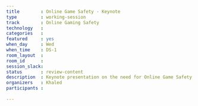 ```yaml
---
title        : Online Game Safety - Keynote
type         : working-session
track        : Online Gaming Safety
technology   :
categories   :
featured     : yes
when_day     : Wed
when_time    : DS-1
room_layout  :
room_id      :
session_slack:
status       : review-content
description  : Keynote presentation on the need for Online Game Safety and how the community can help
organizers   : Khaled
participants :
    
---
```


<!--(add intro)

## WHY

(...)

## What

(...)

## Outcomes

(...)

## References

(...)-->
